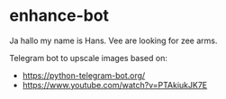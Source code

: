 # enhance-bot

Ja hallo my name is Hans. Vee are looking for zee arms.

Telegram bot to upscale images based on:
* https://python-telegram-bot.org/
* https://www.youtube.com/watch?v=PTAkiukJK7E

